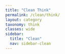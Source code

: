 ```yaml
---
title: "Clean Think"
permalink: /clean/think/
layout: category
taxonomy: think
classes: wide
sidebar:
  title: "Clean"
  nav: sidebar-clean
---
```

